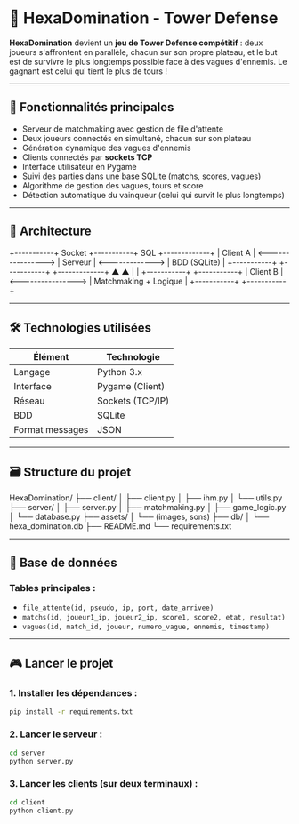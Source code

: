 # 🏰 HexaDomination - Tower Defense

**HexaDomination** devient un **jeu de Tower Defense compétitif** : deux joueurs s'affrontent en parallèle, chacun sur son propre plateau, et le but est de survivre le plus longtemps possible face à des vagues d'ennemis. Le gagnant est celui qui tient le plus de tours !

---

## 🚀 Fonctionnalités principales

- Serveur de matchmaking avec gestion de file d'attente
- Deux joueurs connectés en simultané, chacun sur son plateau
- Génération dynamique des vagues d'ennemis
- Clients connectés par **sockets TCP**
- Interface utilisateur en Pygame
- Suivi des parties dans une base SQLite (matchs, scores, vagues)
- Algorithme de gestion des vagues, tours et score
- Détection automatique du vainqueur (celui qui survit le plus longtemps)

---

## 🧱 Architecture

+-----------+ Socket +-----------+ SQL +-------------+
| Client A | <----------------> | Serveur | <-------------> | BDD (SQLite) |
+-----------+ +-----------+ +-------------+
▲                                         ▲
|                                         |
+-----------+                   +-----------+
| Client B | <----------------> | Matchmaking + Logique |
+-----------+                   +-----------+

---

## 🛠️ Technologies utilisées

| Élément         | Technologie      |
|----------------|------------------|
| Langage         | Python 3.x       |
| Interface       | Pygame (Client)  |
| Réseau          | Sockets (TCP/IP) |
| BDD             | SQLite           |
| Format messages | JSON             |

---

## 🗃️ Structure du projet

HexaDomination/
├── client/
│   ├── client.py
│   ├── ihm.py
│   └── utils.py
├── server/
│   ├── server.py
│   ├── matchmaking.py
│   ├── game_logic.py
│   └── database.py
├── assets/
│   └── (images, sons)
├── db/
│   └── hexa_domination.db
├── README.md
└── requirements.txt

---

## 📝 Base de données

### Tables principales :
- `file_attente(id, pseudo, ip, port, date_arrivee)`
- `matchs(id, joueur1_ip, joueur2_ip, score1, score2, etat, resultat)`
- `vagues(id, match_id, joueur, numero_vague, ennemis, timestamp)`

---

## 🎮 Lancer le projet

### 1. Installer les dépendances :

```bash
pip install -r requirements.txt
```

### 2. Lancer le serveur :

```bash
cd server
python server.py
```

### 3. Lancer les clients (sur deux terminaux) :

```bash
cd client
python client.py
```
